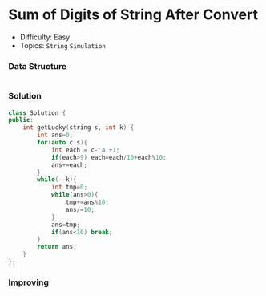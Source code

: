 # Sum of Digits of String After Convert
- Difficulty: Easy
- Topics: `String` `Simulation`

### Data Structure
``` cpp
```

### Solution
``` cpp
class Solution {
public:
    int getLucky(string s, int k) {
        int ans=0;
        for(auto c:s){
            int each = c-'a'+1;
            if(each>9) each=each/10+each%10;
            ans+=each;
        }
        while(--k){
            int tmp=0;
            while(ans>0){
                tmp+=ans%10;
                ans/=10;
            }
            ans=tmp;
            if(ans<10) break;
        }
        return ans;
    }
};
```

### Improving
``` cpp
```